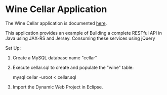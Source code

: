 # Wine Cellar Application #

The Wine Cellar application is documented [here](http://coenraets.org).

This application provides an example of 
Building a complete RESTful API in Java using JAX-RS and Jersey.
Consuming these services using jQuery

Set Up:

1. Create a MySQL database name "cellar"
2. Execute cellar.sql to create and populate the "wine" table:

	mysql cellar -uroot < cellar.sql

3. Import the Dynamic Web Project in Eclipse.
